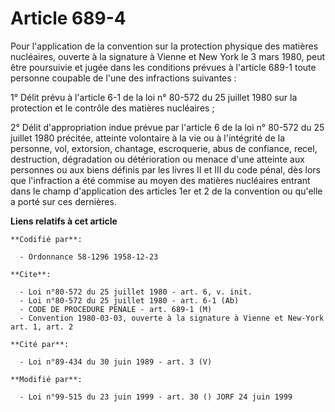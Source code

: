# Article 689-4

Pour l'application de la convention sur la protection physique des matières nucléaires, ouverte à la signature à Vienne et
New York le 3 mars 1980, peut être poursuivie et jugée dans les conditions prévues à l'article 689-1 toute personne coupable
de l'une des infractions suivantes :

1° Délit prévu à l'article 6-1 de la loi n° 80-572 du 25 juillet 1980 sur la protection et le contrôle des matières
nucléaires ;

2° Délit d'appropriation indue prévue par l'article 6 de la loi n° 80-572 du 25 juillet 1980 précitée, atteinte volontaire à
la vie ou à l'intégrité de la personne, vol, extorsion, chantage, escroquerie, abus de confiance, recel, destruction,
dégradation ou détérioration ou menace d'une atteinte aux personnes ou aux biens définis par les livres II et III du code
pénal, dès lors que l'infraction a été commise au moyen des matières nucléaires entrant dans le champ d'application des
articles 1er et 2 de la convention ou qu'elle a porté sur ces dernières.

**Liens relatifs à cet article**

	**Codifié par**:

	  - Ordonnance 58-1296 1958-12-23

	**Cite**:

	  - Loi n°80-572 du 25 juillet 1980 - art. 6, v. init.
	  - Loi n°80-572 du 25 juillet 1980 - art. 6-1 (Ab)
	  - CODE DE PROCEDURE PENALE - art. 689-1 (M)
	  - Convention 1980-03-03, ouverte à la signature à Vienne et New-York art. 1, art. 2

	**Cité par**:

	  - Loi n°89-434 du 30 juin 1989 - art. 3 (V)

	**Modifié par**:

	  - Loi n°99-515 du 23 juin 1999 - art. 30 () JORF 24 juin 1999
